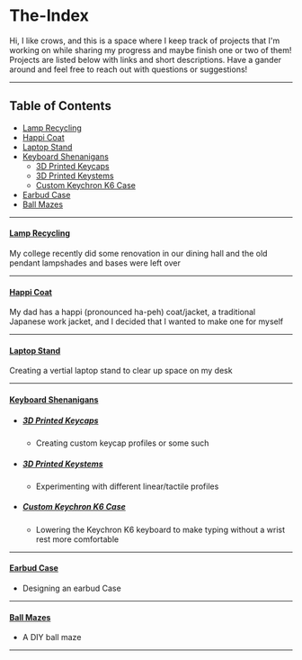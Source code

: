 # The-Index
 Hi, I like crows, and this is a space where I keep track of projects that I'm working on while sharing my progress and maybe finish one or two of them! Projects are listed below with links and short descriptions. Have a gander around and feel free to reach out with questions or suggestions!

---

## Table of Contents

* [Lamp Recycling](#lamp-recycling)
* [Happi Coat](#happi-coat)
* [Laptop Stand](#laptop-stand)
* [Keyboard Shenanigans](#keyboard-shenanigans)
  * [3D Printed Keycaps](#3d-printed-keycaps)
  * [3D Printed Keystems](#3d-printed-keystems)
  * [Custom Keychron K6 Case](#custom-keychron-k6-case)
* [Earbud Case](#earbud-case)
* [Ball Mazes](#ball-mazes)

---

#### [Lamp Recycling](/The-Index/tree/main/Lamp-Recycling)
My college recently did some renovation in our dining hall and the old pendant lampshades and bases were left over

---

#### [Happi Coat]()
My dad has a happi (pronounced ha-peh) coat/jacket, a traditional Japanese work jacket, and I decided that I wanted to make one for myself

---

#### [Laptop Stand]()
Creating a vertial laptop stand to clear up space on my desk

---

#### [Keyboard Shenanigans]()
* ##### [3D Printed Keycaps]()
  * Creating custom keycap profiles or some such
* ##### [3D Printed Keystems]()
  * Experimenting with different linear/tactile profiles
* ##### [Custom Keychron K6 Case]()
  * Lowering the Keychron K6 keyboard to make typing without a wrist rest more comfortable

---

#### [Earbud Case]()
* Designing an earbud Case

---

#### [Ball Mazes]()
* A DIY ball maze

---
